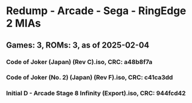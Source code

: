# Redump - Arcade - Sega - RingEdge 2 MIAs
## Games: 3, ROMs: 3, as of 2025-02-04
### Code of Joker (Japan) (Rev C).iso, CRC: a48b8f7a
### Code of Joker (No. 2) (Japan) (Rev F).iso, CRC: c41ca3dd
### Initial D - Arcade Stage 8 Infinity (Export).iso, CRC: 944fcd42
